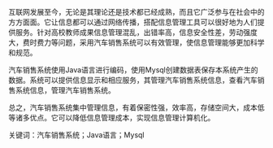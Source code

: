 互联网发展至今，无论是其理论还是技术都已经成熟，而且它广泛参与在社会中的方方面面。它让信息都可以通过网络传播，搭配信息管理工具可以很好地为人们提供服务。针对高校教师成果信息管理混乱，出错率高，信息安全性差，劳动强度大，费时费力等问题，采用汽车销售系统可以有效管理，使信息管理能够更加科学和规范。

汽车销售系统使用Java语言进行编码，使用Mysql创建数据表保存本系统产生的数据。系统可以提供信息显示和相应服务，其管理汽车销售系统信息，查看汽车销售系统信息，管理汽车销售系统。

总之，汽车销售系统集中管理信息，有着保密性强，效率高，存储空间大，成本低等诸多优点。它可以降低信息管理成本，实现信息管理计算机化。

关键词：汽车销售系统；Java语言；Mysql
